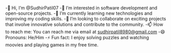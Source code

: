 -👋 Hi, I’m @SudhirPatil07
-👀 I’m interested in software development and open-source projects.
-🌱 I’m currently learning new technologies and improving my coding skills.
-💞️ I’m looking to collaborate on exciting projects that involve innovative solutions and contribute to the community.
-📫 How to reach me: You can reach me via email at sudhirpatil8980@gmail.com
-😄 Pronouns: He/Him
-⚡ Fun fact: I enjoy solving puzzles and watching moovies and playing games in my free time.

<!---
SudhirPatil07/SudhirPatil07 is a ✨ special ✨ repository because its `README.md` (this file) appears on your GitHub profile.
You can click the Preview link to take a look at your changes.
--->

